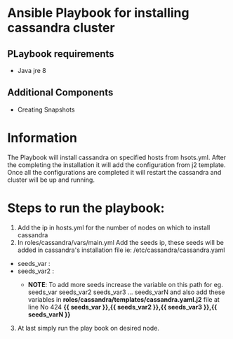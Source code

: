 # Ansible Playbook for installing cassandra cluster

## PLaybook requirements
- Java jre 8

## Additional Components 
- Creating Snapshots

#  Information
The Playbook will install cassandra on specified hosts from hsots.yml.
After the completing the installation it will add the configuration from j2 template.
Once all the configurations are completed it will restart the cassandra and cluster will be up and running.

#  Steps to run the playbook:

1. Add the ip in hosts.yml for the number of nodes on which to install cassandra
2. In roles/cassandra/vars/main.yml 
	Add the seeds ip, these seeds will be added in cassandra's installation file ie: /etc/cassandra/cassandra.yaml
* seeds_var : <someIPAddress>
* seeds_var2 : <someIPAdress>
	* **NOTE**: To add more seeds increase the variable on this path for eg. seeds_var seeds_var2 seeds_var3 ... seeds_varN and also add these variables in **roles/cassandra/templates/cassandra.yaml.j2** file at line No 424 **{{ seeds_var }},{{ seeds_var2 }},{{ seeds_var3 }},{{ seeds_varN }}**
3. At last simply run the play book on desired node.
